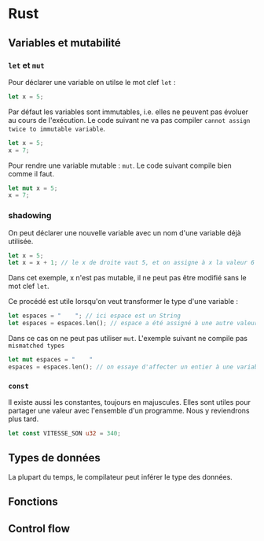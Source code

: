 # Rust 

## Variables et mutabilité

### `let` et `mut`
Pour déclarer une variable on utilse le mot clef `let` : 

```rust
let x = 5;
```

Par défaut les variables sont immutables, i.e. elles ne peuvent pas évoluer au cours de l'exécution. Le code suivant ne va pas compiler `cannot assign twice to immutable variable`.

```rust
let x = 5;
x = 7;
```

Pour rendre une variable mutable : `mut`. Le code suivant compile bien comme il faut.

```rust
let mut x = 5;
x = 7;
```

### shadowing

On peut déclarer une nouvelle variable avec un nom d'une variable déjà utilisée.

```rust
let x = 5;
let x = x + 1; // le x de droite vaut 5, et on assigne à x la valeur 6
```

Dans cet exemple, x n'est pas mutable, il ne peut pas être modifié sans le mot clef `let`.

Ce procédé est utile lorsqu'on veut transformer le type d'une variable :

```rust
let espaces = "    "; // ici espace est un String
let espaces = espaces.len(); // espace a été assigné à une autre valeur : un entier
```

Dans ce cas on ne peut pas utiliser `mut`. L'exemple suivant ne compile pas `mismatched types`
```rust
let mut espaces = "    "
espaces = espaces.len(); // on essaye d'affecter un entier à une variable qui est un string
```


### `const`

Il existe aussi les constantes, toujours en majuscules. Elles sont utiles pour partager une valeur avec l'ensemble d'un programme. Nous y reviendrons plus tard. 

```rust
let const VITESSE_SON u32 = 340;
```




## Types de données

La plupart du temps, le compilateur peut inférer le type des données. 

## Fonctions

## Control flow
